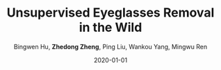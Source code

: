 ---
title: "Unsupervised Eyeglasses Removal in the Wild"
collection: publications
permalink: /publication/2020-01-01-Unsupervised-Eyeglasses-Removal-in-the-Wild
date: 2020-01-01
doi: 10.1109/tcyb.2020.2995496
venue: 'IEEE Transactions on Cybernetics'
paperurl: 'https://zdzheng.xyz/files/Hu_CYB20.pdf'
code: 'https://github.com/Bingwen-Hu/ERGAN-Pytorch'
author: 'Bingwen Hu,  <strong>Zhedong Zheng</strong>,  Ping Liu,  Wankou Yang,  Mingwu Ren'
citation: ' Bingwen Hu,  Zhedong Zheng,  Ping Liu,  Wankou Yang,  Mingwu Ren, &quot;Unsupervised Eyeglasses Removal in the Wild.&quot; IEEE Transactions on Cybernetics, 2020. DOI: 10.1109/tcyb.2020.2995496'
abs: 'Eyeglasses removal is challenging in removing different kinds of eyeglasses, e.g., rimless glasses, full-rim glasses and sunglasses, and recovering appropriate eyes. Due to the large visual variants, the conventional methods lack scalability. Most existing works focus on the frontal face images in the controlled environment, such as the laboratory, and need to design specific systems for different eyeglass types. To address the limitation, we propose a unified eyeglass removal model called Eyeglasses Removal Generative Adversarial Network (ERGAN), which could handle different types of glasses in the wild. The proposed method does not depend on the dense annotation of eyeglasses location but benefits from the large-scale face images with weak annotations. Specifically, we study the two relevant tasks simultaneously, i.e., removing and wearing eyeglasses. Given two facial images with and without eyeglasses, the proposed model learns to swap the eye area in two faces. The generation mechanism focuses on the eye area and invades the difficulty of generating a new face. In the experiment, we show the proposed method achieves a competitive removal quality in terms of realism and diversity. Furthermore, we evaluate ERGAN on several subsequent tasks, such as face verification and facial expression recognition. The experiment shows that our method could serve as a pre-processing method for these tasks.'
pub_year: '2020'
bib: >
    
    @article{Hu_2020,  
    author = "Hu, Bingwen and Zheng, Zhedong and Liu, Ping and Yang, Wankou and Ren, Mingwu",  
    doi = "10.1109/tcyb.2020.2995496",  
    year = "2020",  
    publisher = "IEEE",  
    pages = "1--13",  
    title = "Unsupervised Eyeglasses Removal in the Wild",  
    code = "https://github.com/Bingwen-Hu/ERGAN-Pytorch",  
    url = "https://zdzheng.xyz/files/Hu\_CYB20.pdf",  
    journal = "{IEEE} Transactions on Cybernetics",  
    abs = "Eyeglasses removal is challenging in removing different kinds of eyeglasses, e.g., rimless glasses, full-rim glasses and sunglasses, and recovering appropriate eyes. Due to the large visual variants, the conventional methods lack scalability. Most existing works focus on the frontal face images in the controlled environment, such as the laboratory, and need to design specific systems for different eyeglass types. To address the limitation, we propose a unified eyeglass removal model called Eyeglasses Removal Generative Adversarial Network (ERGAN), which could handle different types of glasses in the wild. The proposed method does not depend on the dense annotation of eyeglasses location but benefits from the large-scale face images with weak annotations. Specifically, we study the two relevant tasks simultaneously, i.e., removing and wearing eyeglasses. Given two facial images with and without eyeglasses, the proposed model learns to swap the eye area in two faces. The generation mechanism focuses on the eye area and invades the difficulty of generating a new face. In the experiment, we show the proposed method achieves a competitive removal quality in terms of realism and diversity. Furthermore, we evaluate ERGAN on several subsequent tasks, such as face verification and facial expression recognition. The experiment shows that our method could serve as a pre-processing method for these tasks."
    }
    

---